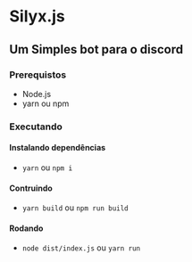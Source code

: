 # Silyx.js

## Um Simples bot para o discord

### Prerequistos

- Node.js
- yarn ou npm

### Executando

#### Instalando dependências

- `yarn` ou `npm i`

#### Contruindo

- `yarn build` ou `npm run build`

#### Rodando

- `node dist/index.js` ou `yarn run`
